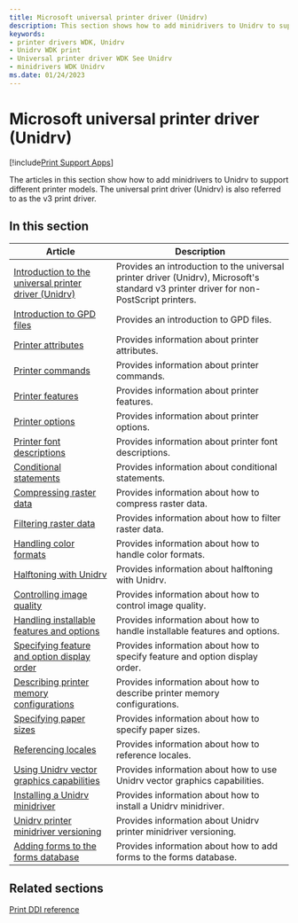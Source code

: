```yaml
---
title: Microsoft universal printer driver (Unidrv)
description: This section shows how to add minidrivers to Unidrv to support different printer models.
keywords:
- printer drivers WDK, Unidrv
- Unidrv WDK print
- Universal printer driver WDK See Unidrv
- minidrivers WDK Unidrv
ms.date: 01/24/2023
---
```


# Microsoft universal printer driver (Unidrv)

[!include[Print Support Apps](../includes/print-support-apps.md)]

The articles in this section show how to add minidrivers to Unidrv to support different printer models. The universal print driver (Unidrv) is also referred to as the v3 print driver.

## In this section

| Article | Description |
|---|---|
| [Introduction to the universal printer driver (Unidrv)](introduction-to-the-universal-printer-driver.md) | Provides an introduction to the universal printer driver (Unidrv), Microsoft's standard v3 printer driver for non-PostScript printers. |
| [Introduction to GPD files](introduction-to-gpd-files.md) | Provides an introduction to GPD files. |
| [Printer attributes](printer-attributes.md) | Provides information about printer attributes. |
| [Printer commands](printer-commands.md) | Provides information about printer commands. |
| [Printer features](printer-features.md) | Provides information about printer features. |
| [Printer options](printer-options.md) | Provides information about printer options. |
| [Printer font descriptions](printer-font-descriptions.md) | Provides information about printer font descriptions. |
| [Conditional statements](conditional-statements.md) | Provides information about conditional statements. |
| [Compressing raster data](compressing-raster-data.md) | Provides information about how to compress raster data. |
| [Filtering raster data](filtering-raster-data.md) | Provides information about how to filter raster data. |
| [Handling color formats](handling-color-formats.md) | Provides information about how to handle color formats. |
| [Halftoning with Unidrv](halftoning-with-unidrv.md) | Provides information about halftoning with Unidrv. |
| [Controlling image quality](controlling-image-quality.md) | Provides information about how to control image quality. |
| [Handling installable features and options](handling-installable-features-and-options.md) | Provides information about how to handle installable features and options. |
| [Specifying feature and option display order](specifying-feature-and-option-display-order.md) | Provides information about how to specify feature and option display order. |
| [Describing printer memory configurations](describing-printer-memory-configurations.md) | Provides information about how to describe printer memory configurations. |
| [Specifying paper sizes](specifying-paper-sizes.md) | Provides information about how to specify paper sizes. |
| [Referencing locales](referencing-locales.md) | Provides information about how to reference locales. |
| [Using Unidrv vector graphics capabilities](using-unidrv-vector-graphics-capabilities.md) | Provides information about how to use Unidrv vector graphics capabilities. |
| [Installing a Unidrv minidriver](installing-a-unidrv-minidriver.md) | Provides information about how to install a Unidrv minidriver. |
| [Unidrv printer minidriver versioning](unidrv-printer-minidriver-versioning.md) | Provides information about Unidrv printer minidriver versioning. |
| [Adding forms to the forms database](adding-forms-to-the-forms-database.md) | Provides information about how to add forms to the forms database. |

## Related sections

[Print DDI reference](/windows-hardware/drivers/ddi/_print)
